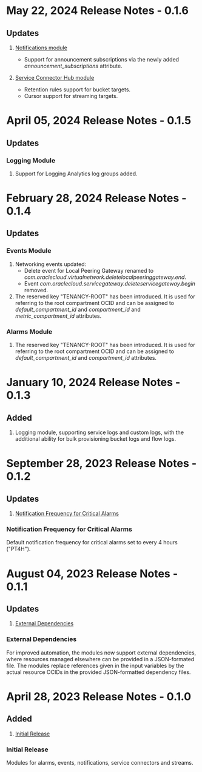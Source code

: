 # May 22, 2024 Release Notes - 0.1.6

## Updates
1. [Notifications module](./notifications/)
    - Support for announcement subscriptions via the newly added *announcement_subscriptions* attribute.

2. [Service Connector Hub module](./service-connectors/)
    - Retention rules support for bucket targets.
    - Cursor support for streaming targets.


# April 05, 2024 Release Notes - 0.1.5

## Updates
### Logging Module
1. Support for Logging Analytics log groups added.


# February 28, 2024 Release Notes - 0.1.4

## Updates
### Events Module
1. Networking events updated:
    - Delete event for Local Peering Gateway renamed to *com.oraclecloud.virtualnetwork.deletelocalpeeringgateway.end*.
    - Event *com.oraclecloud.servicegateway.deleteservicegateway.begin* removed.
2. The reserved key "TENANCY-ROOT" has been introduced. It is used for referring to the root compartment OCID and can be assigned to *default_compartment_id* and *compartment_id* and *metric_compartment_id* attributes.

### Alarms Module
1. The reserved key "TENANCY-ROOT" has been introduced. It is used for referring to the root compartment OCID and can be assigned to *default_compartment_id* and *compartment_id* attributes.

# January 10, 2024 Release Notes - 0.1.3

## Added
1. Logging module, supporting service logs and custom logs, with the additional ability for bulk provisioning bucket logs and flow logs.

# September 28, 2023 Release Notes - 0.1.2

## Updates
1. [Notification Frequency for Critical Alarms](#0-1-2-alarms)

### <a name="0-1-2-alarms">Notification Frequency for Critical Alarms</a>
Default notification frequency for critical alarms set to every 4 hours ("PT4H").

# August 04, 2023 Release Notes - 0.1.1

## Updates
1. [External Dependencies](#0-1-1-ext-dep)

### <a name="0-1-1-ext-dep">External Dependencies</a>
For improved automation, the modules now support external dependencies, where resources managed elsewhere can be provided in a JSON-formated file. The modules replace references given in the input variables by the actual resource OCIDs in the provided JSON-formatted dependency files.

# April 28, 2023 Release Notes - 0.1.0

## Added
1. [Initial Release](#0-1-0-initial)

### <a name="0-1-0-initial">Initial Release</a>
Modules for alarms, events, notifications, service connectors and streams.
